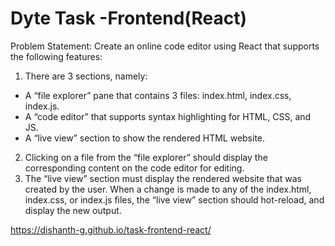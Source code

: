 # Dyte Task -Frontend(React)

Problem Statement:
Create an online code editor using React that supports the following features:

1.	There are 3 sections, namely:
  -	A “file explorer” pane that contains 3 files: index.html, index.css, index.js.
  - A “code editor” that supports syntax highlighting for HTML, CSS, and JS.
  -	A “live view” section to show the rendered HTML website.
2.	Clicking on a file from the “file explorer” should display the corresponding content on the code editor for editing.
3.	The “live view” section must display the rendered website that was created by the user. When a change is made to any of the index.html, index.css, or index.js files, the “live view” section should hot-reload, and display the new output.



https://dishanth-g.github.io/task-frontend-react/
